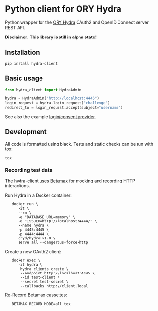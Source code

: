 Python client for ORY Hydra
===========================

Python wrapper for the [ORY Hydra](https://www.ory.sh/docs/hydra/) OAuth2 and
OpenID Connect server REST API.

**Disclaimer: This library is still in alpha state!**

Installation
------------

```
pip install hydra-client
```

Basic usage
-----------

```python
from hydra_client import HydraAdmin

hydra = HydraAdmin("http://localhost:4445")
login_request = hydra.login_request("challenge")
redirect_to = login_request.accept(subject="username")
```

See also the example [login/consent provider](
https://github.com/westphahl/hydra-login-consent-python).

Development
-----------

All code is formatted using [black](https://github.com/ambv/black). Tests and
static checks can be run with tox:

    tox

### Recording test data

The hydra-client uses [Betamax](https://betamax.readthedocs.org/) for mocking
and recording HTTP interactions.

Run Hydra in a Docker container:

```
   docker run \
      -it \
      --rm \
      -e "DATABASE_URL=memory" \
      -e "ISSUER=http://localhost:4444/" \
      --name hydra \
      -p 4445:4445 \
      -p 4444:4444 \
      oryd/hydra:v1.0 \
      serve all --dangerous-force-http
```


Create a new OAuth2 client:

```
   docker exec \
      -it hydra \
       hydra clients create \
       --endpoint http://localhost:4445 \
       --id test-client \
       --secret test-secret \
       --callbacks http://client.local
```

Re-Record Betamax cassettes:

```
   BETAMAX_RECORD_MODE=all tox
```
